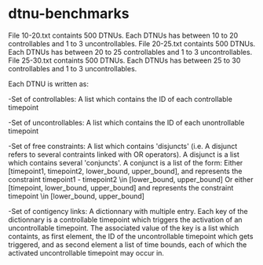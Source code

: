 # dtnu-benchmarks

File 10-20.txt containts 500 DTNUs. Each DTNUs has between 10 to 20 controllables and 1 to 3 uncontrollables.
File 20-25.txt containts 500 DTNUs. Each DTNUs has between 20 to 25 controllables and 1 to 3 uncontrollables.
File 25-30.txt containts 500 DTNUs. Each DTNUs has between 25 to 30 controllables and 1 to 3 uncontrollables.

Each DTNU is written as:

-Set of controllables: A list which contains the ID of each controllable timepoint

-Set of uncontrollables: A list which contains the ID of each unontrollable timepoint

-Set of free constraints: A list which contains 'disjuncts' (i.e. A disjunct refers to several contraints linked with OR operators). A disjunct is a list which contains several 'conjuncts'. 
A conjunct is a list of the form: 
Either [timepoint1, timepoint2, lower_bound, upper_bound], and represents the constraint timepoint1 - timepoint2 \in [lower_bound, upper_bound]
Or either [timepoint, lower_bound, upper_bound] and represents the constraint timepoint \in [lower_bound, upper_bound]

-Set of contigency links: A dictionnary with multiple entry. Each key of the dictionnary is a controllable timepoint which triggers the activation of an uncontrollable timepoint. The associated value of the key is a list which containts, as first element, the ID of the uncontrollable timepoint which gets triggered, and as second element a list of time bounds, each of which the activated uncontrollable timepoint may occur in.
